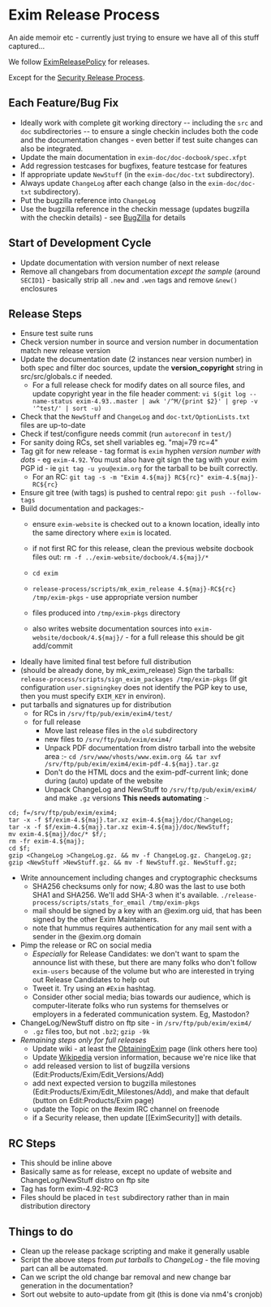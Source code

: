Exim Release Process
====================

An aide memoir etc - currently just trying to ensure we have all of this
stuff captured...

We follow [EximReleasePolicy](EximReleasePolicy) for releases.

Except for the [Security Release Process](SecurityReleaseProcess).


Each Feature/Bug Fix
--------------------
-   Ideally work with complete git working directory -- including the
    `src` and `doc` subdirectories -- to ensure a single checkin
    includes both the code and the documentation changes - even better
    if test suite changes can also be integrated.
-   Update the main documentation in `exim-doc/doc-docbook/spec.xfpt`
-   Add regression testcases for bugfixes, feature testcase for features
-   If appropriate update `NewStuff` (in the `exim-doc/doc-txt`
    subdirectory).
-   Always update `ChangeLog` after each change (also in the
    `exim-doc/doc-txt` subdirectory).
-   Put the bugzilla reference into `ChangeLog`
-   Use the bugzilla reference in the checkin message (updates bugzilla
    with the checkin details) - see [BugZilla](BugZilla) for details

Start of Development Cycle
--------------------------
-   Update documentation with version number of next release
-   Remove all changebars from documentation *except the sample* (around
    `SECID1`) - basically strip all `.new` and `.wen` tags and remove
    `&new()` enclosures

Release Steps
-------------
-   Ensure test suite runs
-   Check version number in source and version number in documentation
    match new release version
-   Update the documentation date (2 instances near version number) in
    both spec and filter doc sources, update the **version_copyright** string in
    src/src/globals.c if needed.
    - For a full release check for modify dates on all source files, and update copyright year in the file header comment: `vi $(git log --name-status exim-4.93..master | awk '/^M/{print $2}' | grep -v '^test/' | sort -u)`
-   Check that the `NewStuff` and `ChangeLog` and
    `doc-txt/OptionLists.txt` files are up-to-date
-   Check if test/configure needs commit (run `autoreconf` in `test/`)
-   For sanity doing RCs, set shell variables eg. "maj=79 rc=4"
-   Tag git for new release - tag format is `exim` hyphen *version
    number with dots* - eg `exim-4.92`. You must also have git
    sign the tag with your exim PGP id - ie `git tag -u you@exim.org` for
    the tarball to be built correctly.
    + For an RC: `git tag -s -m "Exim 4.${maj} RC${rc}" exim-4.${maj}-RC${rc}`
-   Ensure git tree (with tags) is pushed to central repo: `git push --follow-tags`
-   Build documentation and packages:-
    -   ensure `exim-website` is checked out to a known location,
	ideally into the same directory where `exim` is located.

    -   if not first RC for this release, clean the previous website docbook files out: `rm -f ../exim-website/docbook/4.${maj}/*`
    -   `cd exim`
    -   `release-process/scripts/mk_exim_release 4.${maj}-RC${rc} /tmp/exim-pkgs` - use
        appropriate version number
    -   files produced into `/tmp/exim-pkgs` directory
    -   also writes website documentation sources into
        `exim-website/docbook/4.${maj}/` - for a full release this should be
        git add/commit
-   Ideally have limited final test before full distribution
-   (should be already done, by mk_exim_release) Sign the tarballs: `release-process/scripts/sign_exim_packages /tmp/exim-pkgs`
    (If git configuration `user.signingkey` does not identify the PGP key to
    use, then you must specify `EXIM_KEY` in environ).
-   put tarballs and signatures up for distribution
    -   for RCs in `/srv/ftp/pub/exim/exim4/test/`
    -   for full release
        - Move last release files in the `old` subdirectory
        - new files to `/srv/ftp/pub/exim/exim4/`
        - Unpack PDF documentation from distro tarball into the website area :- `cd /srv/www/vhosts/www.exim.org && tar xvf /srv/ftp/pub/exim/exim4/exim-pdf-4.${maj}.tar.gz`
        - Don't do the HTML docs and the exim-pdf-current link; done during (auto) update of the website
        - Unpack ChangeLog and NewStuff to `/srv/ftp/pub/exim/exim4/` and make `.gz` versions **This needs automating** :-
~~~
cd; f=/srv/ftp/pub/exim/exim4;
tar -x -f $f/exim-4.${maj}.tar.xz exim-4.${maj}/doc/ChangeLog;
tar -x -f $f/exim-4.${maj}.tar.xz exim-4.${maj}/doc/NewStuff;
mv exim-4.${maj}/doc/* $f/;
rm -fr exim-4.${maj};
cd $f;
gzip <ChangeLog >ChangeLog.gz. && mv -f ChangeLog.gz. ChangeLog.gz;
gzip <NewStuff >NewStuff.gz. && mv -f NewStuff.gz. NewStuff.gz;
~~~

-   Write announcement including changes and cryptographic checksums
    -   SHA256 checksums only for now; 4.80 was the last to use both
        SHA1 and SHA256. We'll add SHA-3 when it's available.
        `./release-process/scripts/stats_for_email /tmp/exim-pkgs`
    -   mail should be signed by a key with an @exim.org uid, that has
        been signed by the other Exim Maintainers.
    -   note that hummus requires authentication for any mail sent with
        a sender in the @exim.org domain
-   Pimp the release or RC on social media
    -   *Especially* for Release Candidates: we don't want to spam the
        announce list with these, but there are many folks who don't
        follow `exim-users` because of the volume but who are interested
        in trying out Release Candidates to help out
    -   Tweet it. Try using an `#Exim` hashtag.
    -   Consider other social media; bias towards our audience, which is
        computer-literate folks who run systems for themselves or employers in
        a federated communication system.  Eg, Mastodon?
-   ChangeLog/NewStuff distro on ftp site - in
    `/srv/ftp/pub/exim/exim4/`
    -   `.gz` files too, but not `.bz2`; `gzip -9k`
-   _Remaining steps only for full releases_
    -   Update wiki - at least the [ObtainingExim](ObtainingExim) page
        (link others here too)
    -   Update [Wikipedia](http://en.wikipedia.org/wiki/Exim) version
        information, because we're nice like that
    -   add released version to list of bugzilla versions (Edit:Products/Exim/Edit_Versions/Add)
    -   add next expected version to bugzilla milestones (Edit:Products/Exim/Edit_Milestones/Add),
    and make that default (button on Edit:Products/Exim page)
    -   update the Topic on the #exim IRC channel on freenode
    -   if a Security release, then update [[EximSecurity]] with details.


RC Steps
--------
-   This should be inline above
-   Basically same as for release, except no update of website and
    ChangeLog/NewStuff distro on ftp site
-   Tag has form exim-4.92-RC3
-   Files should be placed in `test` subdirectory rather than in main
    distribution directory


Things to do
------------
-   Clean up the release package scripting and make it generally usable
-   Script the above steps from *put tarballs* to *ChangeLog* - the file
    moving part can all be automated.
-   Can we script the old change bar removal and new change bar
    generation in the documentation?
-   Sort out website to auto-update from git (this is done via nm4's cronjob)
